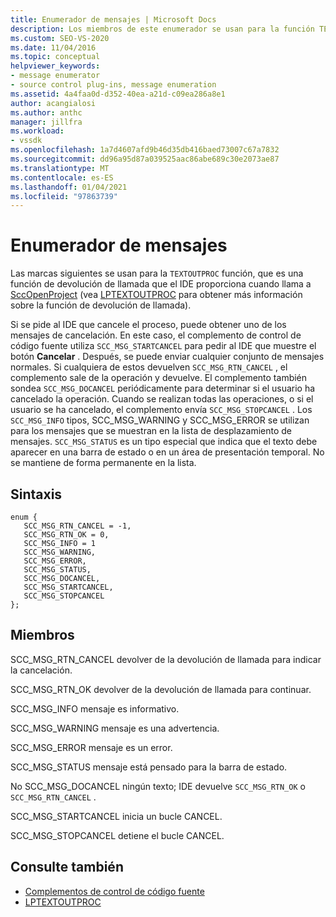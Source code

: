 ```yaml
---
title: Enumerador de mensajes | Microsoft Docs
description: Los miembros de este enumerador se usan para la función TEXTOUTPROC, que es una función de devolución de llamada que el IDE proporciona cuando llama a SccOpenProject.
ms.custom: SEO-VS-2020
ms.date: 11/04/2016
ms.topic: conceptual
helpviewer_keywords:
- message enumerator
- source control plug-ins, message enumeration
ms.assetid: 4a4faa0d-d352-40ea-a21d-c09ea286a8e1
author: acangialosi
ms.author: anthc
manager: jillfra
ms.workload:
- vssdk
ms.openlocfilehash: 1a7d4607afd9b46d35db416baed73007c67a7832
ms.sourcegitcommit: dd96a95d87a039525aac86abe689c30e2073ae87
ms.translationtype: MT
ms.contentlocale: es-ES
ms.lasthandoff: 01/04/2021
ms.locfileid: "97863739"
---
```

# <a name="message-enumerator"></a>Enumerador de mensajes
Las marcas siguientes se usan para la `TEXTOUTPROC` función, que es una función de devolución de llamada que el IDE proporciona cuando llama a [SccOpenProject](../extensibility/sccopenproject-function.md) (vea [LPTEXTOUTPROC](../extensibility/lptextoutproc.md) para obtener más información sobre la función de devolución de llamada).

 Si se pide al IDE que cancele el proceso, puede obtener uno de los mensajes de cancelación. En este caso, el complemento de control de código fuente utiliza `SCC_MSG_STARTCANCEL` para pedir al IDE que muestre el botón **Cancelar** . Después, se puede enviar cualquier conjunto de mensajes normales. Si cualquiera de estos devuelven `SCC_MSG_RTN_CANCEL` , el complemento sale de la operación y devuelve. El complemento también sondea `SCC_MSG_DOCANCEL` periódicamente para determinar si el usuario ha cancelado la operación. Cuando se realizan todas las operaciones, o si el usuario se ha cancelado, el complemento envía `SCC_MSG_STOPCANCEL` . Los `SCC_MSG_INFO` tipos, SCC_MSG_WARNING y SCC_MSG_ERROR se utilizan para los mensajes que se muestran en la lista de desplazamiento de mensajes. `SCC_MSG_STATUS` es un tipo especial que indica que el texto debe aparecer en una barra de estado o en un área de presentación temporal. No se mantiene de forma permanente en la lista.

## <a name="syntax"></a>Sintaxis

```
enum { 
   SCC_MSG_RTN_CANCEL = -1, 
   SCC_MSG_RTN_OK = 0, 
   SCC_MSG_INFO = 1 
   SCC_MSG_WARNING, 
   SCC_MSG_ERROR, 
   SCC_MSG_STATUS, 
   SCC_MSG_DOCANCEL, 
   SCC_MSG_STARTCANCEL, 
   SCC_MSG_STOPCANCEL 
};
```

## <a name="members"></a>Miembros
 SCC_MSG_RTN_CANCEL devolver de la devolución de llamada para indicar la cancelación.

 SCC_MSG_RTN_OK devolver de la devolución de llamada para continuar.

 SCC_MSG_INFO mensaje es informativo.

 SCC_MSG_WARNING mensaje es una advertencia.

 SCC_MSG_ERROR mensaje es un error.

 SCC_MSG_STATUS mensaje está pensado para la barra de estado.

 No SCC_MSG_DOCANCEL ningún texto; IDE devuelve `SCC_MSG_RTN_OK` o `SCC_MSG_RTN_CANCEL` .

 SCC_MSG_STARTCANCEL inicia un bucle CANCEL.

 SCC_MSG_STOPCANCEL detiene el bucle CANCEL.

## <a name="see-also"></a>Consulte también
- [Complementos de control de código fuente](../extensibility/source-control-plug-ins.md)
- [LPTEXTOUTPROC](../extensibility/lptextoutproc.md)

